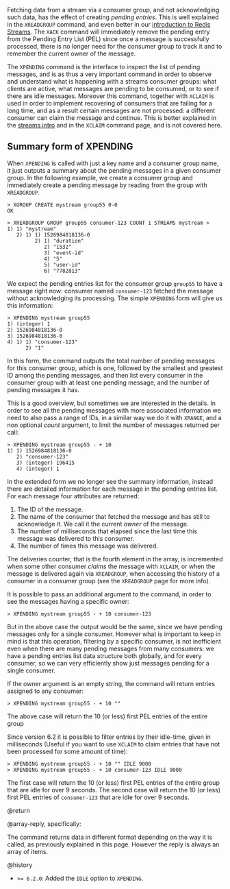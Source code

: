 Fetching data from a stream via a consumer group, and not acknowledging
such data, has the effect of creating *pending entries*. This is
well explained in the `XREADGROUP` command, and even better in our
[introduction to Redis Streams](/topics/streams-intro). The `XACK` command
will immediately remove the pending entry from the Pending Entry List (PEL)
since once a message is successfully processed, there is no longer need
for the consumer group to track it and to remember the current owner
of the message.

The `XPENDING` command is the interface to inspect the list of pending
messages, and is as thus a very important command in order to observe
and understand what is happening with a streams consumer groups: what
clients are active, what messages are pending to be consumed, or to see
if there are idle messages. Moreover this command, together with `XCLAIM`
is used in order to implement recovering of consumers that are failing
for a long time, and as a result certain messages are not processed: a
different consumer can claim the message and continue. This is better
explained in the [streams intro](/topics/streams-intro) and in the
`XCLAIM` command page, and is not covered here.

## Summary form of XPENDING

When `XPENDING` is called with just a key name and a consumer group
name, it just outputs a summary about the pending messages in a given
consumer group. In the following example, we create a consumer group and
immediately create a pending message by reading from the group with
`XREADGROUP`.

```
> XGROUP CREATE mystream group55 0-0
OK

> XREADGROUP GROUP group55 consumer-123 COUNT 1 STREAMS mystream >
1) 1) "mystream"
   2) 1) 1) 1526984818136-0
         2) 1) "duration"
            2) "1532"
            3) "event-id"
            4) "5"
            5) "user-id"
            6) "7782813"
```

We expect the pending entries list for the consumer group `group55` to
have a message right now: consumer named `consumer-123` fetched the
message without acknowledging its processing. The simple `XPENDING`
form will give us this information:

```
> XPENDING mystream group55
1) (integer) 1
2) 1526984818136-0
3) 1526984818136-0
4) 1) 1) "consumer-123"
      2) "1"
```

In this form, the command outputs the total number of pending messages for this
consumer group, which is one, followed by the smallest and greatest ID among the
pending messages, and then list every consumer in the consumer group with
at least one pending message, and the number of pending messages it has.

This is a good overview, but sometimes we are interested in the details.
In order to see all the pending messages with more associated information
we need to also pass a range of IDs, in a similar way we do it with
`XRANGE`, and a non optional *count* argument, to limit the number
of messages returned per call:

```
> XPENDING mystream group55 - + 10
1) 1) 1526984818136-0
   2) "consumer-123"
   3) (integer) 196415
   4) (integer) 1
```

In the extended form we no longer see the summary information, instead there
are detailed information for each message in the pending entries list. For
each message four attributes are returned:

1. The ID of the message.
2. The name of the consumer that fetched the message and has still to acknowledge it. We call it the current *owner* of the message.
3. The number of milliseconds that elapsed since the last time this message was delivered to this consumer.
4. The number of times this message was delivered.

The deliveries counter, that is the fourth element in the array, is incremented
when some other consumer *claims* the message with `XCLAIM`, or when the
message is delivered again via `XREADGROUP`, when accessing the history
of a consumer in a consumer group (see the `XREADGROUP` page for more info).

It is possible to pass an additional argument to the command, in order
to see the messages having a specific owner:

```
> XPENDING mystream group55 - + 10 consumer-123
```

But in the above case the output would be the same, since we have pending
messages only for a single consumer. However what is important to keep in
mind is that this operation, filtering by a specific consumer, is not
inefficient even when there are many pending messages from many consumers:
we have a pending entries list data structure both globally, and for
every consumer, so we can very efficiently show just messages pending for
a single consumer.

If the owner argument is an empty string, the command will return entries
assigned to any consumer:

```
> XPENDING mystream group55 - + 10 ""
```

The above case will return the 10 (or less) first PEL entries of the entire group

Since version 6.2 it is possible to filter entries by their idle-time,
given in milliseconds (Useful if you want to use `XCLAIM` to claim entries
that have not been processed for some amount of time):

```
> XPENDING mystream group55 - + 10 "" IDLE 9000
> XPENDING mystream group55 - + 10 consumer-123 IDLE 9000
```

The first case will return the 10 (or less) first PEL entries of the entire group
that are idle for over 9 seconds.
The second case will return the 10 (or less) first PEL entries of `consumer-123`
that are idle for over 9 seconds.


@return

@array-reply, specifically:

The command returns data in different format depending on the way it is
called, as previously explained in this page. However the reply is always
an array of items.

@history

* `>= 6.2.0`: Added the `IDLE` option to `XPENDING`.
